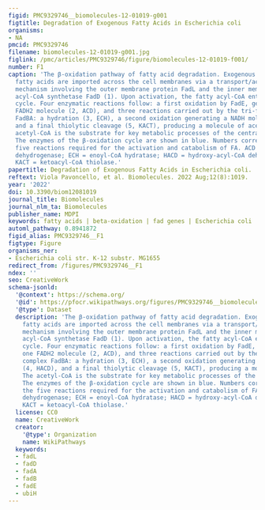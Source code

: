 ```yaml
---
figid: PMC9329746__biomolecules-12-01019-g001
figtitle: Degradation of Exogenous Fatty Acids in Escherichia coli
organisms:
- NA
pmcid: PMC9329746
filename: biomolecules-12-01019-g001.jpg
figlink: /pmc/articles/PMC9329746/figure/biomolecules-12-01019-f001/
number: F1
caption: 'The β-oxidation pathway of fatty acid degradation. Exogenous long-chain
  fatty acids are imported across the cell membranes via a transport/acyl-activation
  mechanism involving the outer membrane protein FadL and the inner membrane-bound
  acyl-CoA synthetase FadD (1). Upon activation, the fatty acyl-CoA enters the β-oxidation
  cycle. Four enzymatic reactions follow: a first oxidation by FadE, generating one
  FADH2 molecule (2, ACD), and three reactions carried out by the tri-functional complex
  FadBA: a hydration (3, ECH), a second oxidation generating a NADH molecule (4, HACD),
  and a final thiolytic cleavage (5, KACT), producing a molecule of acetyl-CoA. The
  acetyl-CoA is the substrate for key metabolic processes of the central metabolism.
  The enzymes of the β-oxidation cycle are shown in blue. Numbers correspond to the
  five reactions required for the activation and catabolism of FA. ACD = acyl-CoA
  dehydrogenase; ECH = enoyl-CoA hydratase; HACD = hydroxy-acyl-CoA dehydrogenase;
  KACT = ketoacyl-CoA thiolase.'
papertitle: Degradation of Exogenous Fatty Acids in Escherichia coli.
reftext: Viola Pavoncello, et al. Biomolecules. 2022 Aug;12(8):1019.
year: '2022'
doi: 10.3390/biom12081019
journal_title: Biomolecules
journal_nlm_ta: Biomolecules
publisher_name: MDPI
keywords: fatty acids | beta-oxidation | fad genes | Escherichia coli | FadR
automl_pathway: 0.8941872
figid_alias: PMC9329746__F1
figtype: Figure
organisms_ner:
- Escherichia coli str. K-12 substr. MG1655
redirect_from: /figures/PMC9329746__F1
ndex: ''
seo: CreativeWork
schema-jsonld:
  '@context': https://schema.org/
  '@id': https://pfocr.wikipathways.org/figures/PMC9329746__biomolecules-12-01019-g001.html
  '@type': Dataset
  description: 'The β-oxidation pathway of fatty acid degradation. Exogenous long-chain
    fatty acids are imported across the cell membranes via a transport/acyl-activation
    mechanism involving the outer membrane protein FadL and the inner membrane-bound
    acyl-CoA synthetase FadD (1). Upon activation, the fatty acyl-CoA enters the β-oxidation
    cycle. Four enzymatic reactions follow: a first oxidation by FadE, generating
    one FADH2 molecule (2, ACD), and three reactions carried out by the tri-functional
    complex FadBA: a hydration (3, ECH), a second oxidation generating a NADH molecule
    (4, HACD), and a final thiolytic cleavage (5, KACT), producing a molecule of acetyl-CoA.
    The acetyl-CoA is the substrate for key metabolic processes of the central metabolism.
    The enzymes of the β-oxidation cycle are shown in blue. Numbers correspond to
    the five reactions required for the activation and catabolism of FA. ACD = acyl-CoA
    dehydrogenase; ECH = enoyl-CoA hydratase; HACD = hydroxy-acyl-CoA dehydrogenase;
    KACT = ketoacyl-CoA thiolase.'
  license: CC0
  name: CreativeWork
  creator:
    '@type': Organization
    name: WikiPathways
  keywords:
  - fadL
  - fadD
  - fadA
  - fadB
  - fadE
  - ubiH
---
```

